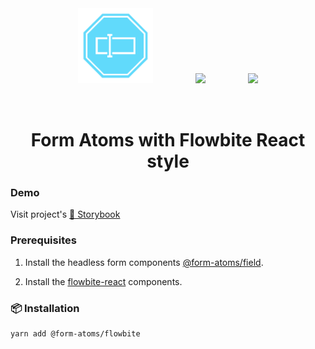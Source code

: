 <div align="center">
<div align="center">
  <img width="120" style="margin: 32px" src="https://raw.githubusercontent.com/MiroslavPetrik/form-atoms-field/main/public/form-atoms-field.svg">
    <img width="120" style="margin: 32px" src="https://raw.githubusercontent.com/MiroslavPetrik/form-atoms-flowbite/main/public/plus.svg">
   <img width="110" style="margin: 32px" src="https://github.com/themesberg/flowbite-react/blob/main/public/android-chrome-192x192.png?raw=true">
   </div>
  <h1>Form Atoms with Flowbite React style</h1>
</div>

### Demo

Visit project's [🎨 Storybook](https://miroslavpetrik.github.io/form-atoms-flowbite/)

### Prerequisites

1. Install the headless form components [@form-atoms/field](https://github.com/MiroslavPetrik/form-atoms-field#readme).

2. Install the [flowbite-react](https://github.com/themesberg/flowbite-react) components.

### 📦 Installation

```
yarn add @form-atoms/flowbite
```

